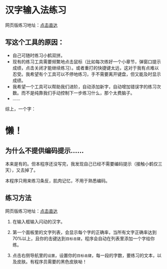 # 汉字输入法练习

网页版练习地址：[点击直达](https://garfeng.github.io/xnhe/)

## 写这个工具的原因：

* 自己可随时练习小鹤双拼。
* 现有的练习工具需要频繁地点击鼠标（比如每次练好一个小章节，弹窗口提示成绩，点击关闭才能继续练习）。或者重打的快捷键太远，这对于我有点难以忍受。我希望有个工具可以不停地练习，手不需要离开键盘，但又能及时显示成绩。
* 我希望一个工具可以帮助我们进阶，自动添加新字，自动增加错误字的练习次数。而不是纯靠我们手动控制下一步练习什么，那个太费脑子。
* ……

综上，一个字：

# 懒！

## 为什么不提供编码提示……

本来是有的。但本程序还没写完，我发现自己已经不需要编码提示（接触小鹤仅三天），又去掉了。

本程序只用来练习条反，肌肉记忆，不用于熟悉编码。

## 练习方法

网页版练习地址：[点击直达](https://garfeng.github.io/xnhe/)

1. 在输入框输入闪动的汉字。


3. 第一个面板里的文字列表，会显示每个字的正确率，当所有文字正确率达到70%以上，且你的击键达到`目标击键`，程序会自动在列表里添加一个字给你练。

4. 点击右侧导航里的`设置`，设置你的`目标击键`，每一段的字数，要练习的文本，以及皮肤。有程序员需要的黑色皮肤呦！
